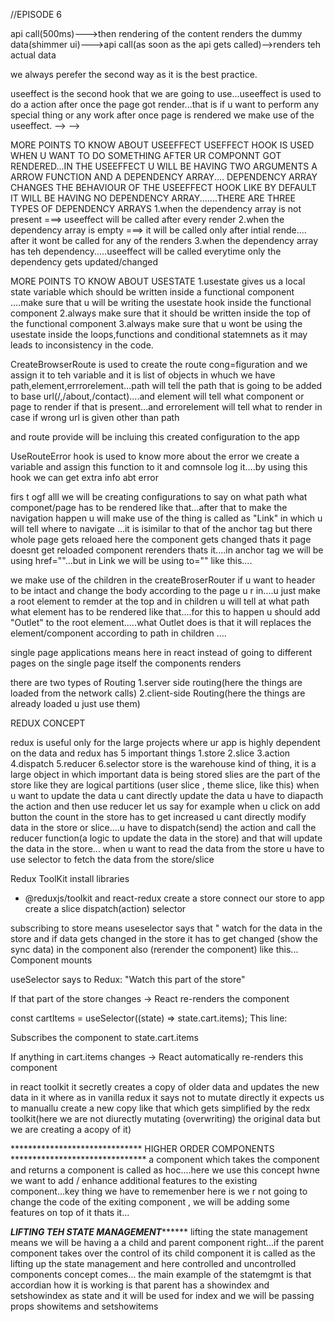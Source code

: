 <!-- #react js by namaste react


//npm means node package manager here u will be having all the packages that u need for ur project to implement and work faster.....
//packages are the piece of code which is needed for our project to run fastly
//dependencies are alo projects which our project needs...let us  say we will be having manyyyy packages in npm and we use only react,react-dom,axios packages ....and our project depends on this projects so it is called as dependencies....

//we also have bundlers...bundlers are the things which bundles the whole code to take them into the production
examples are:vite,parcel,etc....

package.json is a json file which describes about our project like what dependecies our project needs,what is the name of the project, what is the version and what are the run command scripts,...like that...

there are 2 dependcies in our package.json nrml dependenciesa nd the devtool dependencies....nrml dependencies are the ones which are used for projcect to RUNNNNN and take it to production level...whereas the dev depenciesa re the ones which are used only during development like eslint,parcel,vite etc...


PACKAGE-LOCK.JSON file consists of locked versions of dependencies we are working upon...whereas the package.json file contaiens the depencies with versions with a symbol ^ which tells that it can be updated to minor updates in that versions but says no to major update ... whereas the package lock json file locks the version...if anyone clones project the depenecy with version installed is same as that of the what is mentioned in package-lock.json....

 npm init, only package.json is created.

👉 package-lock.json is NOT created immediately.
It is automatically generated only when you install a package using npm install.
✅ npm init → Only package.json is created.
✅ npm install (first time) → Creates both package-lock.json & node_modules/.
✅ package.json lists dependencies, while package-lock.json locks exact versions.



Great question! 🚀 Since node_modules/ is not included in production, how does the code run?

📌 How React Code Runs in Production Without node_modules/?
When you run npm run build, React (via Webpack) bundles your entire app into static files inside the build/ folder. These static files do not require node_modules/ to run.

📌 What Happens During npm run build?
✅ Webpack and Babel take your React code and convert it into plain JavaScript, CSS, and HTML.
✅ Unused dependencies from node_modules/ are removed (a process called "Tree Shaking").
✅ The final output contains only optimized files that the browser can run.

📁 Example of the build/ folder (after npm run build):

css
Copy
/build
  ├── index.html  ✅ Main HTML file  
  ├── static/
      ├── js/ ✅ Bundled and minified JavaScript  
      ├── css/ ✅ Minified CSS  
      ├── media/ ✅ Images and assets  
Everything inside the build/ folder is ready to be deployed to a server (like Vercel, Netlify, or Firebase Hosting).



📌 What Happens When You Build (npm run build)?
1️⃣ React (using Webpack) bundles only the required files into the build/ folder.
2️⃣ Unused dependencies (from node_modules/) are NOT included in the final build/ output.
3️⃣ Only the final optimized static files (HTML, CSS, JS, images) are kept in the build/ folder.



📌 So How Does the Code Work in Production?
1️⃣ Your build/ folder is uploaded to a hosting service.
2️⃣ The browser loads the static files (HTML, CSS, JS) from the server.
3️⃣ Since JavaScript runs in the browser, there’s no need for node_modules/ anymore! -->




<!-- we have parcel which is a devdependency (it is used to do multiple things)it is like a superpower for react....
-minification of code
-compression
-tree shaking(during build it automatically removes the unwanted files)
-file watching algorithm
-fast caching
-hot module replacement(when u save automatically it renders the output in browser)
-dev build
-consistent hashing
-local server
-image optimization
-bundling
-differntial bundling(that  means it allows our app to run on the older versions also)
-diagnostic
-error handling


npx is used to execute the dependency....
when we build the parcel what happens is that it will be removing all the unnecessary files and only takes up the imporatnt files and make them as static files such as html css js and assests....
when we excecute the npx parcel command dist and .parcel-cache are created(these both are re generated files)..
they can be generated again by npx parcel...andddd we remove the cdn links as tehy are not good practice as we have to pdate the links for the latest versions again and again...and also we make use of the broswerversion in node mouldes to set up the latest versions...
npx parcel index.html(root file)... .parcel-cache are used to have fast build process -->

<!-- here dist is a imp folder like after bundling the static files will be going inside the dist and from there we can  run the files im production -->

<!-- FILE STRUCTURE IN REACT -->
<!-- here we have created a file structure to follow teh company conventionss.....in that for each and every component we will make a seperate file inside src  -->
<!-- inteadof hardcoding teh data like urls and the apis or array of objects data....(usually teh things wich should be available to entire project is sent in to the UTILS folder) -->


<!-- EXPORT AND IMPORT  -->
<!-- in case if u want to export only one component u can export it like this
this is called as default import and export 
export default COMPONENT_NAME;
and u can import it like this 
import COMPONENT_NAME from "PATH"

in case if u want to export multiple things in a single file it is not posible by default export 
there comes the concept of named exports and imports(refer constants.js in UTILS folder)
u can export like this 
export const LOGO_URL="https://www.google.com";
and u can import like this
import {LOGO_URL} from "path" -->

//EPISODE 6
<!-- let us know about monolithic architecture and microservices architecture
monolithic architecture : in this architecture everything like backend code frontend code authentication code api ocde and db code everything is wriiten inside a single project...what actually happens with this is even if u want to do a small change it may effect the other services like db backened frotend and u have to deploy it again and agian and also if it is a java project then iu have to code everything in the same tech stack....

microservices architecture:all teh micro services can be witten with the different tech stack and we make them interact with each other....this is the best way to code as each and every services are independent to each other... -->


<!-- now let us talk about the  types of rendering of a page

1. page loads---> api call(500ms)--->then rendering of the content

<!-- 2. page loads---> renders the dummy data(shimmer ui)--->api call(as soon as the api gets called)-->renders teh actual data

we always perefer the second way as it is the best practice.

useeffect is the second hook that we are going to use...useeffect is used to do a action after once the page got render...that is if u want to perform any special thing or any work after once page is rendered we make use of the useeffect. --> -->


<!-- EPISODE 7 -->

MORE POINTS TO KNOW ABOUT USEEFFECT
USEFFECT HOOK IS USED WHEN U WANT TO DO SOMETHING AFTER UR COMPONNT GOT RENDERED...IN THE USEEFFECT U WILL BE HAVING TWO ARGUMENTS A ARROW FUNCTION AND A DEPENDENCY ARRAY....
DEPENDENCY ARRAY CHANGES THE BEHAVIOUR OF THE USEEFFECT HOOK
LIKE BY DEFAULT IT WILL BE HAVING NO DEPENDENCY ARRAY.......THERE ARE THREE TYPES OF DEPENDENCY ARRAYS
1.when the dependency array is not present ===> useeffect will be called after every render
2.when the dependency array is empty ===> it will be called only after intial rende.... after it wont be called for any of the renders 
3.when the dependency array has teh dependency.....useeffect will be called everytime only the dependency gets updated/changed



MORE POINTS TO KNOW ABOUT USESTATE
1.usestate gives us a local state variable which should be written inside a functional component ....make sure that u will be writing the usestate hook inside the functional component
2.always make sure that it should be written inside the top of the functional component
3.always make sure that u wont be using the usestate inside the loops,functions and conditional statemnets as it may leads to inconsistency in the code.

CreateBrowserRoute is used to create the route cong=figuration and we assign it to teh variable and it is list of objects in whuch we have path,element,errrorelement...path will tell the path that is going to be added to base url(/,/about,/contact)....and element will tell what component or page to render if that is present...and errorelement will tell what to render in case if wrong url is given other than path


and route provide will be incluing this created configuration to the app

UseRouteError hook is used to know more about the error we create a variable and assign this function to it and comnsole log it....by using this hook we can get extra info abt error


firs t ogf alll we will be creating configurations to say on what path what componet/page has to be rendered like that...after that  to make the navigation happen u will make use of the thing is called as "Link" in which u will tell where to navigate ...it is isimilar to that of the anchor tag but there whole page gets reloaed here the component gets changed thats it page doesnt get reloaded component rerenders thats it....in anchor tag we will be using href=""...but in Link we will be using to="" like this....

we make use of the children in the createBroserRouter if u want to header to be intact and change the body according to the page u r in....u just make a root element to remder at the top and in children u will tell at what path what element has to be rendered like that....for this to happen u should add "Outlet" to the root element.....what Outlet does is that it will replaces the element/component according to path in children ....

single page applications means here in react instead of going to different pages on the single page itself the components renders

there are two types of Routing
1.server side routing(here the things are loaded from the network calls)
2.client-side Routing(here the things are already loaded u just use them)




REDUX CONCEPT

redux is useful only for the large projects where ur app is highly dependent on the data and redux has 5 important things
1.store
2.slice
3.action
4.dispatch
5.reducer
6.selector
store is the warehouse kind of thing, it is a large object in which important data is being stored
slies are the part of the store like they are logical partitions (user slice , theme slice, like this)
when u want to update the data u cant directly update the data u have to diapacth the action and then use reducer
let us say for example when u click on add button the count in the store has to get increased u cant directly modify data in the store or slice....u have to dispatch(send) the action and call the reducer function(a logic to update the data in the store) and that will update the data in the store...
when u want to read the data from the store u have to use selector to fetch the data from the store/slice


Redux ToolKit
install libraries
  - @reduxjs/toolkit and react-redux
create a store
connect our store to app
create a slice
dispatch(action)
selector

subscribing to store means useselector says that " watch for the data in the store and if data gets changed in the store it has to get changed (show the sync data) in the component also (rerender the component) like this...
Component mounts

useSelector says to Redux: "Watch this part of the store"

If that part of the store changes → React re-renders the component

const cartItems = useSelector((state) => state.cart.items);
This line:

Subscribes the component to state.cart.items

If anything in cart.items changes → React automatically re-renders this component

in react toolkit it secretly creates a copy of older data and updates the new data in it where as in vanilla redux it says not to mutate directly it expects us to manuallu create a new copy like that which gets simplified by the redx toolkit(here we are not diurectly mutating (overwriting) the original data but we are creating a acopy of it)


****************************** HIGHER ORDER COMPONENTS ******************************* 
a component which takes the component and returns a component is called as hoc....here we use this concept hwne we want to add / enhance additional features to the existing component...key thing we have to rememenber here is we r not going to change the code of the exiting component , we will be adding some features on top of it thats it...




*********************************LIFTING TEH STATE MANAGEMENT***************************************
lifting the state management means we will be having a a child and parent component right...if the parent component takes over the control of its child component it is called as the lifting up the state management and here controlled and uncontrolled components concept comes...
the main example of the statemgmt is that accordian how it is working is that parent has a showindex and setshowindex as state and it will be used for index and we will be passing props showitems and setshowitems 